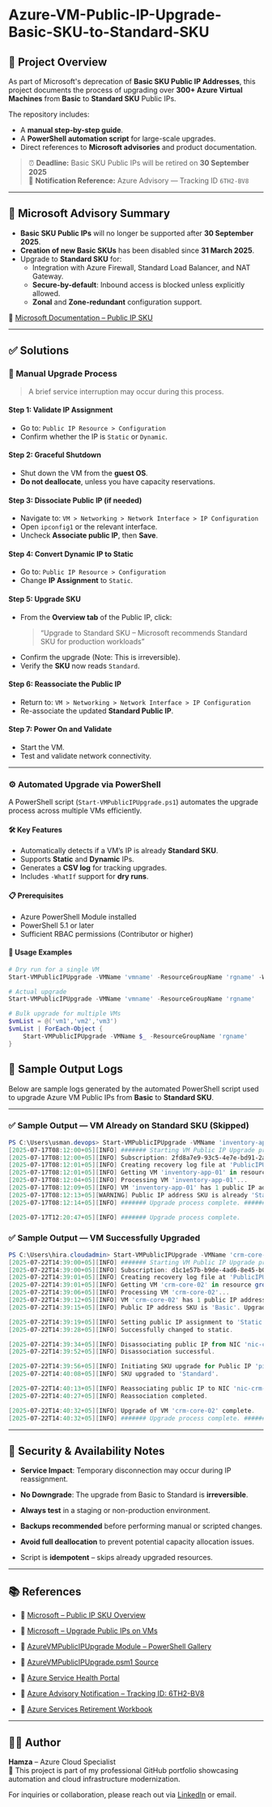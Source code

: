# Azure-VM-Public-IP-Upgrade-Basic-SKU-to-Standard-SKU

## 📘 Project Overview

As part of Microsoft's deprecation of **Basic SKU Public IP Addresses**, this project documents the process of upgrading over **300+ Azure Virtual Machines** from **Basic** to **Standard SKU** Public IPs.

The repository includes:
- A **manual step-by-step guide**.
- A **PowerShell automation script** for large-scale upgrades.
- Direct references to **Microsoft advisories** and product documentation.

> ⏰ **Deadline:** Basic SKU Public IPs will be retired on **30 September 2025**  
> 📧 **Notification Reference:** Azure Advisory — Tracking ID `6TH2-BV8`

---

## 📢 Microsoft Advisory Summary

- **Basic SKU Public IPs** will no longer be supported after **30 September 2025**.
- **Creation of new Basic SKUs** has been disabled since **31 March 2025**.
- Upgrade to **Standard SKU** for:
  - Integration with Azure Firewall, Standard Load Balancer, and NAT Gateway.
  - **Secure-by-default**: Inbound access is blocked unless explicitly allowed.
  - **Zonal** and **Zone-redundant** configuration support.

🔗 [Microsoft Documentation – Public IP SKU](https://learn.microsoft.com/en-us/azure/virtual-network/ip-services/public-ip-addresses#sku)

---

## ✅ Solutions

### 🧭 Manual Upgrade Process

> A brief service interruption may occur during this process.

#### **Step 1: Validate IP Assignment**
- Go to: `Public IP Resource > Configuration`
- Confirm whether the IP is `Static` or `Dynamic`.

#### **Step 2: Graceful Shutdown**
- Shut down the VM from the **guest OS**.
- **Do not deallocate**, unless you have capacity reservations.

#### **Step 3: Dissociate Public IP (if needed)**
- Navigate to: `VM > Networking > Network Interface > IP Configuration`
- Open `ipconfig1` or the relevant interface.
- Uncheck **Associate public IP**, then **Save**.

#### **Step 4: Convert Dynamic IP to Static**
- Go to: `Public IP Resource > Configuration`
- Change **IP Assignment** to `Static`.

#### **Step 5: Upgrade SKU**
- From the **Overview tab** of the Public IP, click:
  > “Upgrade to Standard SKU – Microsoft recommends Standard SKU for production workloads”
- Confirm the upgrade (Note: This is irreversible).
- Verify the **SKU** now reads `Standard`.

#### **Step 6: Reassociate the Public IP**
- Return to: `VM > Networking > Network Interface > IP Configuration`
- Re-associate the updated **Standard Public IP**.

#### **Step 7: Power On and Validate**
- Start the VM.
- Test and validate network connectivity.

---

### ⚙️ Automated Upgrade via PowerShell

A PowerShell script (`Start-VMPublicIPUpgrade.ps1`) automates the upgrade process across multiple VMs efficiently.

#### 🛠 Key Features
- Automatically detects if a VM’s IP is already **Standard SKU**.
- Supports **Static** and **Dynamic** IPs.
- Generates a **CSV log** for tracking upgrades.
- Includes `-WhatIf` support for **dry runs**.

#### 📋 Prerequisites
- Azure PowerShell Module installed
- PowerShell 5.1 or later
- Sufficient RBAC permissions (Contributor or higher)

#### 🚀 Usage Examples

```powershell
# Dry run for a single VM
Start-VMPublicIPUpgrade -VMName 'vmname' -ResourceGroupName 'rgname' -WhatIf

# Actual upgrade
Start-VMPublicIPUpgrade -VMName 'vmname' -ResourceGroupName 'rgname'

# Bulk upgrade for multiple VMs
$vmList = @('vm1','vm2','vm3')
$vmList | ForEach-Object {
    Start-VMPublicIPUpgrade -VMName $_ -ResourceGroupName 'rgname'
}
```


## 🧾 Sample Output Logs

Below are sample logs generated by the automated PowerShell script used to upgrade Azure VM Public IPs from **Basic** to **Standard SKU**.

---

### ✅ Sample Output — VM Already on Standard SKU (Skipped)

```powershell
PS C:\Users\usman.devops> Start-VMPublicIPUpgrade -VMName 'inventory-app-01' -ResourceGroupName 'rg-inv-east' -WhatIf
[2025-07-17T08:12:00+05][INFO] ####### Starting VM Public IP Upgrade process... #######
[2025-07-17T08:12:00+05][INFO] Subscription: 2fd8a7e9-93c5-4e7e-bd91-2a129d1f0ac2
[2025-07-17T08:12:01+05][INFO] Creating recovery log file at 'PublicIPUpgrade_Recovery_2025-07-17-08-12.csv'
[2025-07-17T08:12:01+05][INFO] Getting VM 'inventory-app-01' in resource group 'rg-inv-east'...
[2025-07-17T08:12:04+05][INFO] Processing VM 'inventory-app-01'...
[2025-07-17T08:12:09+05][INFO] VM 'inventory-app-01' has 1 public IP address attached.
[2025-07-17T08:12:13+05][WARNING] Public IP address SKU is already 'Standard'. Skipping upgrade.
[2025-07-17T08:12:14+05][INFO] ####### Upgrade process complete. #######

[2025-07-17T12:20:47+05][INFO] ####### Upgrade process complete.
```
### ✅ Sample Output — VM Successfully Upgraded

```powershell
PS C:\Users\hira.cloudadmin> Start-VMPublicIPUpgrade -VMName 'crm-core-02' -ResourceGroupName 'rg-crm-core'
[2025-07-22T14:39:00+05][INFO] ####### Starting VM Public IP Upgrade process... #######
[2025-07-22T14:39:00+05][INFO] Subscription: d1c1e57b-b9de-4ad6-8e45-b0f2fc291201
[2025-07-22T14:39:01+05][INFO] Creating recovery log file at 'PublicIPUpgrade_Recovery_2025-07-22-14-39.csv'
[2025-07-22T14:39:01+05][INFO] Getting VM 'crm-core-02' in resource group 'rg-crm-core'...
[2025-07-22T14:39:06+05][INFO] Processing VM 'crm-core-02'...
[2025-07-22T14:39:12+05][INFO] VM 'crm-core-02' has 1 public IP address attached.
[2025-07-22T14:39:15+05][INFO] Public IP address SKU is 'Basic'. Upgrade required.

[2025-07-22T14:39:19+05][INFO] Setting public IP assignment to 'Static'...
[2025-07-22T14:39:28+05][INFO] Successfully changed to static.

[2025-07-22T14:39:34+05][INFO] Disassociating public IP from NIC 'nic-crm-02'...
[2025-07-22T14:39:52+05][INFO] Disassociation successful.

[2025-07-22T14:39:56+05][INFO] Initiating SKU upgrade for Public IP 'pip-crm-02'...
[2025-07-22T14:40:08+05][INFO] SKU upgraded to 'Standard'.

[2025-07-22T14:40:13+05][INFO] Reassociating public IP to NIC 'nic-crm-02'...
[2025-07-22T14:40:27+05][INFO] Reassociation completed.

[2025-07-22T14:40:32+05][INFO] Upgrade of VM 'crm-core-02' complete.
[2025-07-22T14:40:32+05][INFO] ####### Upgrade process complete. #######
```
---

## 🔐 Security & Availability Notes

- **Service Impact**: Temporary disconnection may occur during IP reassignment.
    
- **No Downgrade**: The upgrade from Basic to Standard is **irreversible**.
    
- **Always test** in a staging or non-production environment.
    
- **Backups recommended** before performing manual or scripted changes.
    
- **Avoid full deallocation** to prevent potential capacity allocation issues.
    
- Script is **idempotent** – skips already upgraded resources.
    

---

## 📚 References

- 🔗 [Microsoft – Public IP SKU Overview](https://learn.microsoft.com/en-us/azure/virtual-network/ip-services/public-ip-addresses#sku)
    
- 🔗 [Microsoft – Upgrade Public IPs on VMs](https://learn.microsoft.com/en-us/azure/virtual-network/ip-services/public-ip-upgrade-vm?tabs=azure-cli)
    
- 🔗 [AzureVMPublicIPUpgrade Module – PowerShell Gallery](https://www.powershellgallery.com/packages/AzureVMPublicIPUpgrade/1.0.2)
    
- 🔗 [AzureVMPublicIPUpgrade.psm1 Source](https://www.powershellgallery.com/packages/AzureVMPublicIPUpgrade/1.0.2/Content/AzureVMPublicIPUpgrade.psm1)
    
- 🔗 [Azure Service Health Portal](https://portal.azure.com/#view/Microsoft_Azure_Health/AzureHealthBrowseBlade/~/serviceIssues)
    
- 🔗 [Azure Advisory Notification – Tracking ID: 6TH2-BV8](https://app.azure.com/h/6TH2-BV8/a96207)
    
- 🔗 [Azure Services Retirement Workbook](https://portal.azure.com/#view/AppInsightsExtension/UsageNotebookBlade/ComponentId/Azure%20Advisor/ConfigurationId/community-Workbooks%2FAzure%20Advisor%2FAzureServiceRetirement/Type/workbook/WorkbookTemplateName/Service%20Retirement%20\(Preview\))
    

---

## 🧑‍💼 Author

**Hamza** – Azure Cloud Specialist  
📁 This project is part of my professional GitHub portfolio showcasing automation and cloud infrastructure modernization.

For inquiries or collaboration, please reach out via [LinkedIn](https://www.linkedin.com/in/hamza-ramzan/) or email.
